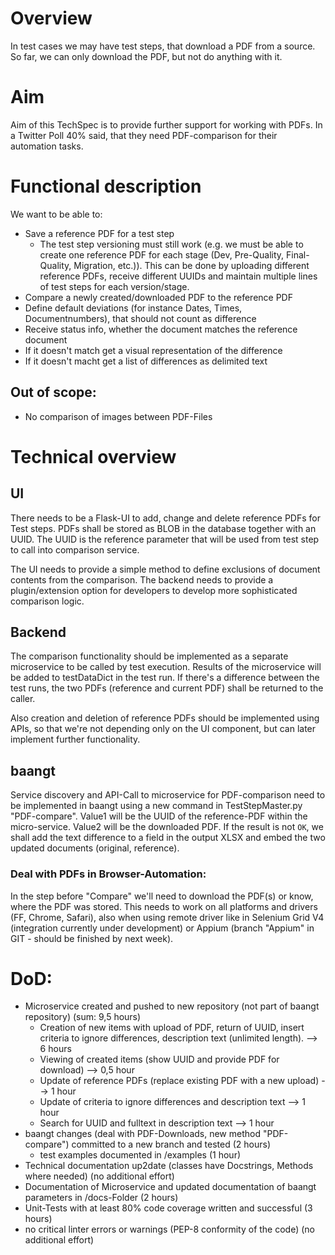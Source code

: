 # Overview

In test cases we may have test steps, that download a PDF from a source. So far, we can only download the PDF, but not 
do anything with it.

# Aim
Aim of this TechSpec is to provide further support for working with PDFs. In a Twitter Poll 40% said, that they need
PDF-comparison for their automation tasks.

# Functional description
We want to be able to:
* Save a reference PDF for a test step
    * The test step versioning must still work (e.g. we must be able to create one reference PDF for each stage (Dev, Pre-Quality, Final-Quality, Migration, etc.)). This can be done by uploading different reference PDFs, receive different UUIDs and maintain multiple lines of test steps for each version/stage.
* Compare a newly created/downloaded PDF to the reference PDF
* Define default deviations (for instance Dates, Times, Documentnumbers), that should not count as difference
* Receive status info, whether the document matches the reference document
* If it doesn't match get a visual representation of the difference
* If it doesn't macht get a list of differences as delimited text

## Out of scope:
* No comparison of images between PDF-Files

# Technical overview
## UI
There needs to be a Flask-UI to add, change and delete reference PDFs for Test steps. PDFs shall be stored as BLOB in 
the database together with an UUID. The UUID is the reference parameter that will be used from test step to call into
comparison service.

The UI needs to provide a simple method to define exclusions of document contents from the comparison. The backend
needs to provide a plugin/extension option for developers to develop more sophisticated comparison logic.

## Backend
The comparison functionality should be implemented as a separate microservice to be called by test execution. Results of the 
microservice will be added to testDataDict in the test run. If there's a difference between the test runs, the two
PDFs (reference and current PDF) shall be returned to the caller.

Also creation and deletion of reference PDFs should be implemented using APIs, so that we're not depending only on the
UI component, but can later implement further functionality.

## baangt
Service discovery and API-Call to microservice for PDF-comparison need to be implemented in baangt using a new command in TestStepMaster.py 
"PDF-compare". Value1 will be the UUID of the reference-PDF within the micro-service. Value2 will be the downloaded PDF.
If the result is not ``OK``, we shall add the text difference to a field in the output XLSX and embed the two updated documents (original, reference).

### Deal with PDFs in Browser-Automation:
In the step before "Compare" we'll need to download the PDF(s) or know, where the PDF was stored. 
This needs to work on all platforms and drivers (FF, Chrome, Safari), also when using remote driver like in Selenium Grid V4 
(integration currently under development) or Appium (branch "Appium" in GIT - should be finished by next week).

# DoD:
* Microservice created and pushed to new repository (not part of baangt repository) (sum: 9,5 hours)
    * Creation of new items with upload of PDF, return of UUID, insert criteria to ignore differences, 
    description text (unlimited length). --> 6 hours
    * Viewing of created items (show UUID and provide PDF for download) --> 0,5 hour
    * Update of reference PDFs (replace existing PDF with a new upload) --> 1 hour
    * Update of criteria to ignore differences and description text --> 1 hour
    * Search for UUID and fulltext in description text --> 1 hour
* baangt changes (deal with PDF-Downloads, new method "PDF-compare") committed to a new branch and tested (2 hours)
    * test examples documented in /examples (1 hour)
* Technical documentation up2date (classes have Docstrings, Methods where needed) (no additional effort)
* Documentation of Microservice and updated documentation of baangt parameters in /docs-Folder (2 hours)
* Unit-Tests with at least 80% code coverage written and successful (3 hours)
* no critical linter errors or warnings (PEP-8 conformity of the code) (no additional effort)